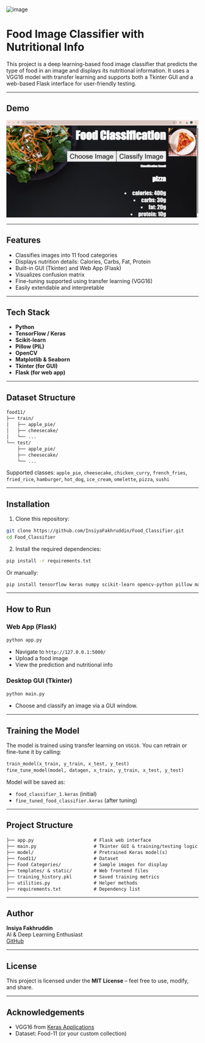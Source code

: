 ![image](https://github.com/user-attachments/assets/43cbc6d3-43da-4227-846e-4cae67ad5f9c)
# Food Image Classifier with Nutritional Info

This project is a deep learning-based food image classifier that predicts the type of food in an image and displays its nutritional information. It uses a VGG16 model with transfer learning and supports both a Tkinter GUI and a web-based Flask interface for user-friendly testing.

---

## Demo

![Food Classifier Demo](food_Classifier_Demo.png)

---

## Features

- Classifies images into 11 food categories
- Displays nutrition details: Calories, Carbs, Fat, Protein
- Built-in GUI (Tkinter) and Web App (Flask)
- Visualizes confusion matrix
- Fine-tuning supported using transfer learning (VGG16)
- Easily extendable and interpretable

---

## Tech Stack

- **Python**
- **TensorFlow / Keras**
- **Scikit-learn**
- **Pillow (PIL)**
- **OpenCV**
- **Matplotlib & Seaborn**
- **Tkinter (for GUI)**
- **Flask (for web app)**

---

## Dataset Structure

```
food11/
├── train/
│   ├── apple_pie/
│   ├── cheesecake/
│   └── ...
└── test/
    ├── apple_pie/
    ├── cheesecake/
    └── ...
```

Supported classes:
`apple_pie`, `cheesecake`, `chicken_curry`, `french_fries`, `fried_rice`, `hamburger`, `hot_dog`, `ice_cream`, `omelette`, `pizza`, `sushi`

---

## Installation

1. Clone this repository:

```bash
git clone https://github.com/InsiyaFakhruddin/Food_Classifier.git
cd Food_Classifier
```

2. Install the required dependencies:

```bash
pip install -r requirements.txt
```

Or manually:

```bash
pip install tensorflow keras numpy scikit-learn opencv-python pillow matplotlib seaborn flask
```

---

## How to Run

### Web App (Flask)

```bash
python app.py
```

- Navigate to `http://127.0.0.1:5000/`
- Upload a food image
- View the prediction and nutritional info

### Desktop GUI (Tkinter)

```bash
python main.py
```

- Choose and classify an image via a GUI window.

---

## Training the Model

The model is trained using transfer learning on `VGG16`. You can retrain or fine-tune it by calling:

```python
train_model(x_train, y_train, x_test, y_test)
fine_tune_model(model, datagen, x_train, y_train, x_test, y_test)
```

Model will be saved as:
- `food_classifier_1.keras` (initial)
- `fine_tuned_food_classifier.keras` (after tuning)

---

## Project Structure

```
├── app.py                      # Flask web interface
├── main.py                     # Tkinter GUI & training/testing logic
├── model/                      # Pretrained Keras model(s)
├── food11/                     # Dataset
├── Food Categories/            # Sample images for display
├── templates/ & static/        # Web frontend files
├── training_history.pkl        # Saved training metrics
├── utilities.py                # Helper methods
├── requirements.txt            # Dependency list
```

---

## Author
**Insiya Fakhruddin**  
AI & Deep Learning Enthusiast  
[GitHub](https://github.com/InsiyaFakhruddin)

---

## License

This project is licensed under the **MIT License** – feel free to use, modify, and share.

---

## Acknowledgements

- VGG16 from [Keras Applications](https://keras.io/api/applications/)
- Dataset: Food-11 (or your custom collection)
  
